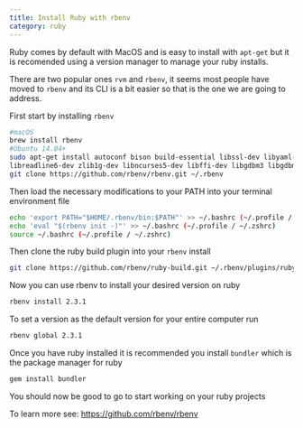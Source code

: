 ```yaml
---
title: Install Ruby with rbenv
category: ruby
---
```


Ruby comes by default with MacOS and is easy to install with ```apt-get``` 
but it is recomended using a version manager to manage your ruby installs.

There are two popular ones ```rvm``` and ```rbenv```, it seems most people have moved to ```rbenv```
and its CLI is a bit easier so that is the one we are going to address. 

First start by installing ```rbenv```

```sh
#macOS
brew install rbenv
#Ubuntu 14.04+
sudo apt-get install autoconf bison build-essential libssl-dev libyaml-dev\
libreadline6-dev zlib1g-dev libncurses5-dev libffi-dev libgdbm3 libgdbm-dev
git clone https://github.com/rbenv/rbenv.git ~/.rbenv
```
Then load the necessary modifications to your PATH into your terminal environment file 

```sh
echo 'export PATH="$HOME/.rbenv/bin:$PATH"' >> ~/.bashrc (~/.profile / ~/.zshrc)
echo 'eval "$(rbenv init -)"' >> ~/.bashrc (~/.profile / ~/.zshrc)
source ~/.bashrc (~/.profile / ~/.zshrc)
```

Then clone the ruby build plugin into your ```rbenv``` install 

```sh
git clone https://github.com/rbenv/ruby-build.git ~/.rbenv/plugins/ruby-build
```
Now you can use rbenv to install your desired version on ruby 

```sh
rbenv install 2.3.1
```

To set a version as the default version for your entire computer run

```sh
rbenv global 2.3.1
```
Once you have ruby installed it is recommended you install ```bundler``` which is the package manager for ruby

```sh
gem install bundler
```
You should now be good to go to start working on your ruby projects 


To learn more see: https://github.com/rbenv/rbenv
